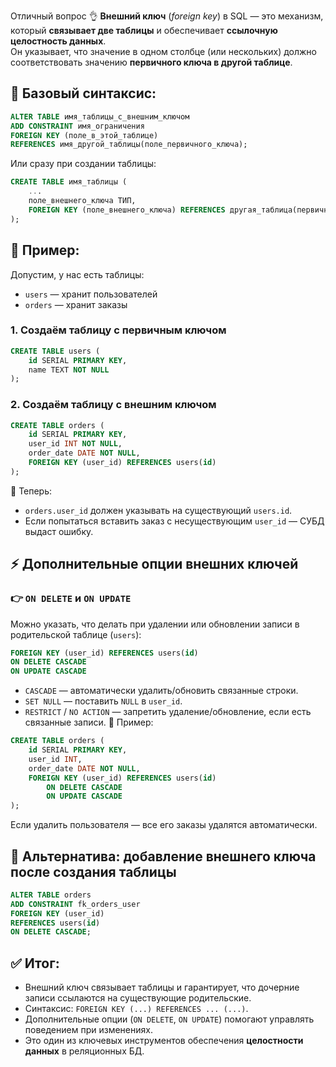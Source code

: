 Отличный вопрос 👌
**Внешний ключ** (_foreign key_) в SQL — это механизм, который **связывает две таблицы** и обеспечивает **ссылочную целостность данных**.  
Он указывает, что значение в одном столбце (или нескольких) должно соответствовать значению **первичного ключа в другой таблице**.
## 📌 **Базовый синтаксис:**
```sql
ALTER TABLE имя_таблицы_с_внешним_ключом
ADD CONSTRAINT имя_ограничения
FOREIGN KEY (поле_в_этой_таблице)
REFERENCES имя_другой_таблицы(поле_первичного_ключа);
```
Или сразу при создании таблицы:
```sql
CREATE TABLE имя_таблицы (
    ...
    поле_внешнего_ключа ТИП,
    FOREIGN KEY (поле_внешнего_ключа) REFERENCES другая_таблица(первичный_ключ)
);
```
## 🧾 **Пример:**
Допустим, у нас есть таблицы:
- `users` — хранит пользователей
- `orders` — хранит заказы
### 1. Создаём таблицу с первичным ключом
```sql
CREATE TABLE users (
    id SERIAL PRIMARY KEY,
    name TEXT NOT NULL
);
```
### 2. Создаём таблицу с внешним ключом
```sql
CREATE TABLE orders (
    id SERIAL PRIMARY KEY,
    user_id INT NOT NULL,
    order_date DATE NOT NULL,
    FOREIGN KEY (user_id) REFERENCES users(id)
);
```
📌 Теперь:
- `orders.user_id` должен указывать на существующий `users.id`.
- Если попытаться вставить заказ с несуществующим `user_id` — СУБД выдаст ошибку.
## ⚡ **Дополнительные опции внешних ключей**
### 👉 `ON DELETE` и `ON UPDATE`
Можно указать, что делать при удалении или обновлении записи в родительской таблице (`users`):
```sql
FOREIGN KEY (user_id) REFERENCES users(id)
ON DELETE CASCADE
ON UPDATE CASCADE
```
- `CASCADE` — автоматически удалить/обновить связанные строки.
- `SET NULL` — поставить `NULL` в `user_id`.
- `RESTRICT` / `NO ACTION` — запретить удаление/обновление, если есть связанные записи.
📝 Пример:
```sql
CREATE TABLE orders (
    id SERIAL PRIMARY KEY,
    user_id INT,
    order_date DATE NOT NULL,
    FOREIGN KEY (user_id) REFERENCES users(id)
        ON DELETE CASCADE
        ON UPDATE CASCADE
);
```
Если удалить пользователя — все его заказы удалятся автоматически.
## 🧭 **Альтернатива: добавление внешнего ключа после создания таблицы**
```sql
ALTER TABLE orders
ADD CONSTRAINT fk_orders_user
FOREIGN KEY (user_id)
REFERENCES users(id)
ON DELETE CASCADE;
```
## ✅ **Итог:**
- Внешний ключ связывает таблицы и гарантирует, что дочерние записи ссылаются на существующие родительские.
- Синтаксис: `FOREIGN KEY (...) REFERENCES ... (...)`.
- Дополнительные опции (`ON DELETE`, `ON UPDATE`) помогают управлять поведением при изменениях.
- Это один из ключевых инструментов обеспечения **целостности данных** в реляционных БД.